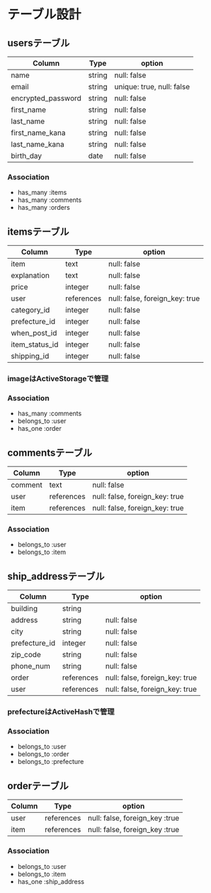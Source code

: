 # テーブル設計

## usersテーブル

| Column             | Type   | option                      |
| ------------------ | ------ | --------------------------- |
| name               | string | null:   false               |
| email              | string | unique: true, null: false   |
| encrypted_password | string | null:   false               |
| first_name         | string | null:   false               |
| last_name          | string | null:   false               |
| first_name_kana    | string | null:   false               |
| last_name_kana     | string | null:   false               |
| birth_day          | date   | null:   false               |

### Association

- has_many :items
- has_many :comments
- has_many :orders
## itemsテーブル

| Column          | Type       | option                         |
| --------------- | ---------- | ------------------------------ |
| item            | text       | null: false                    |
| explanation     | text       | null: false                    |
| price           | integer    | null: false                    |
| user            | references | null: false, foreign_key: true |
| category_id     | integer    | null: false                    |
| prefecture_id   | integer    | null: false                    |
| when_post_id    | integer    | null: false                    |
| item_status_id  | integer    | null: false                    |
| shipping_id     | integer    | null: false                    |


### imageはActiveStorageで管理

### Association

- has_many :comments
- belongs_to :user
- has_one :order


## commentsテーブル

| Column          | Type       | option                         |
| --------------- | ---------- | ------------------------------ |
| comment         | text       | null: false                    |
| user            | references | null: false, foreign_key: true |
| item            | references | null: false, foreign_key: true |

### Association

- belongs_to :user
- belongs_to :item

## ship_addressテーブル

| Column          | Type        | option                         |
| --------------- | ----------- | ------------------------------ |
| building        | string      |                                |
| address         | string      | null: false                    |
| city            | string      | null: false                    |
| prefecture_id   | integer     | null: false                    |
| zip_code        | string      | null: false                    |
| phone_num       | string      | null: false                    |
| order           | references  | null: false, foreign_key: true |
| user            | references  | null: false, foreign_key: true |

### prefectureはActiveHashで管理

### Association

- belongs_to :user
- belongs_to :order
- belongs_to :prefecture

## orderテーブル

| Column          | Type        | option                         |
| --------------- | ----------- | ------------------------------ |
| user            | references  | null: false, foreign_key :true |
| item            | references  | null: false, foreign_key :true |

### Association

- belongs_to  :user
- belongs_to  :item
- has_one     :ship_address


